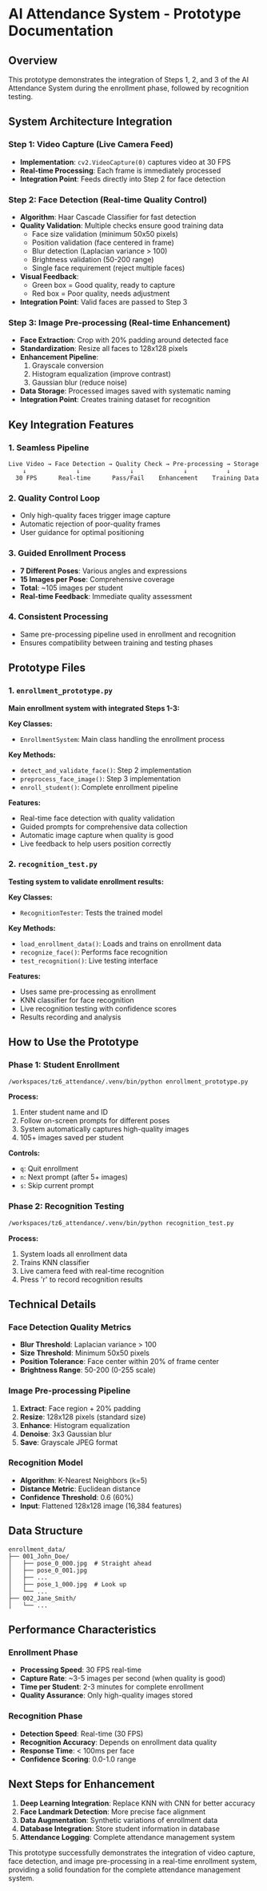# AI Attendance System - Prototype Documentation

## Overview
This prototype demonstrates the integration of Steps 1, 2, and 3 of the AI Attendance System during the enrollment phase, followed by recognition testing.

## System Architecture Integration

### Step 1: Video Capture (Live Camera Feed)
- **Implementation**: `cv2.VideoCapture(0)` captures video at 30 FPS
- **Real-time Processing**: Each frame is immediately processed
- **Integration Point**: Feeds directly into Step 2 for face detection

### Step 2: Face Detection (Real-time Quality Control)
- **Algorithm**: Haar Cascade Classifier for fast detection
- **Quality Validation**: Multiple checks ensure good training data
  - Face size validation (minimum 50x50 pixels)
  - Position validation (face centered in frame)
  - Blur detection (Laplacian variance > 100)
  - Brightness validation (50-200 range)
  - Single face requirement (reject multiple faces)
- **Visual Feedback**: 
  - Green box = Good quality, ready to capture
  - Red box = Poor quality, needs adjustment
- **Integration Point**: Valid faces are passed to Step 3

### Step 3: Image Pre-processing (Real-time Enhancement)
- **Face Extraction**: Crop with 20% padding around detected face
- **Standardization**: Resize all faces to 128x128 pixels
- **Enhancement Pipeline**:
  1. Grayscale conversion
  2. Histogram equalization (improve contrast)
  3. Gaussian blur (reduce noise)
- **Data Storage**: Processed images saved with systematic naming
- **Integration Point**: Creates training dataset for recognition

## Key Integration Features

### 1. **Seamless Pipeline**
```
Live Video → Face Detection → Quality Check → Pre-processing → Storage
    ↓              ↓              ↓              ↓           ↓
  30 FPS      Real-time      Pass/Fail    Enhancement    Training Data
```

### 2. **Quality Control Loop**
- Only high-quality faces trigger image capture
- Automatic rejection of poor-quality frames
- User guidance for optimal positioning

### 3. **Guided Enrollment Process**
- **7 Different Poses**: Various angles and expressions
- **15 Images per Pose**: Comprehensive coverage
- **Total**: ~105 images per student
- **Real-time Feedback**: Immediate quality assessment

### 4. **Consistent Processing**
- Same pre-processing pipeline used in enrollment and recognition
- Ensures compatibility between training and testing phases

## Prototype Files

### 1. `enrollment_prototype.py`
**Main enrollment system with integrated Steps 1-3:**

**Key Classes:**
- `EnrollmentSystem`: Main class handling the enrollment process

**Key Methods:**
- `detect_and_validate_face()`: Step 2 implementation
- `preprocess_face_image()`: Step 3 implementation  
- `enroll_student()`: Complete enrollment pipeline

**Features:**
- Real-time face detection with quality validation
- Guided prompts for comprehensive data collection
- Automatic image capture when quality is good
- Live feedback to help users position correctly

### 2. `recognition_test.py`
**Testing system to validate enrollment results:**

**Key Classes:**
- `RecognitionTester`: Tests the trained model

**Key Methods:**
- `load_enrollment_data()`: Loads and trains on enrollment data
- `recognize_face()`: Performs face recognition
- `test_recognition()`: Live testing interface

**Features:**
- Uses same pre-processing as enrollment
- KNN classifier for face recognition
- Live recognition testing with confidence scores
- Results recording and analysis

## How to Use the Prototype

### Phase 1: Student Enrollment
```bash
/workspaces/tz6_attendance/.venv/bin/python enrollment_prototype.py
```

**Process:**
1. Enter student name and ID
2. Follow on-screen prompts for different poses
3. System automatically captures high-quality images
4. 105+ images saved per student

**Controls:**
- `q`: Quit enrollment
- `n`: Next prompt (after 5+ images)
- `s`: Skip current prompt

### Phase 2: Recognition Testing
```bash
/workspaces/tz6_attendance/.venv/bin/python recognition_test.py
```

**Process:**
1. System loads all enrollment data
2. Trains KNN classifier
3. Live camera feed with real-time recognition
4. Press 'r' to record recognition results

## Technical Details

### Face Detection Quality Metrics
- **Blur Threshold**: Laplacian variance > 100
- **Size Threshold**: Minimum 50x50 pixels
- **Position Tolerance**: Face center within 20% of frame center
- **Brightness Range**: 50-200 (0-255 scale)

### Image Pre-processing Pipeline
1. **Extract**: Face region + 20% padding
2. **Resize**: 128x128 pixels (standard size)
3. **Enhance**: Histogram equalization
4. **Denoise**: 3x3 Gaussian blur
5. **Save**: Grayscale JPEG format

### Recognition Model
- **Algorithm**: K-Nearest Neighbors (k=5)
- **Distance Metric**: Euclidean distance
- **Confidence Threshold**: 0.6 (60%)
- **Input**: Flattened 128x128 image (16,384 features)

## Data Structure
```
enrollment_data/
├── 001_John_Doe/
│   ├── pose_0_000.jpg  # Straight ahead
│   ├── pose_0_001.jpg
│   ├── ...
│   ├── pose_1_000.jpg  # Look up
│   └── ...
├── 002_Jane_Smith/
│   └── ...
```

## Performance Characteristics

### Enrollment Phase
- **Processing Speed**: 30 FPS real-time
- **Capture Rate**: ~3-5 images per second (when quality is good)
- **Time per Student**: 2-3 minutes for complete enrollment
- **Quality Assurance**: Only high-quality images stored

### Recognition Phase
- **Detection Speed**: Real-time (30 FPS)
- **Recognition Accuracy**: Depends on enrollment data quality
- **Response Time**: < 100ms per face
- **Confidence Scoring**: 0.0-1.0 range

## Next Steps for Enhancement

1. **Deep Learning Integration**: Replace KNN with CNN for better accuracy
2. **Face Landmark Detection**: More precise face alignment
3. **Data Augmentation**: Synthetic variations of enrollment data
4. **Database Integration**: Store student information in database
5. **Attendance Logging**: Complete attendance management system

This prototype successfully demonstrates the integration of video capture, face detection, and image pre-processing in a real-time enrollment system, providing a solid foundation for the complete attendance management system.

